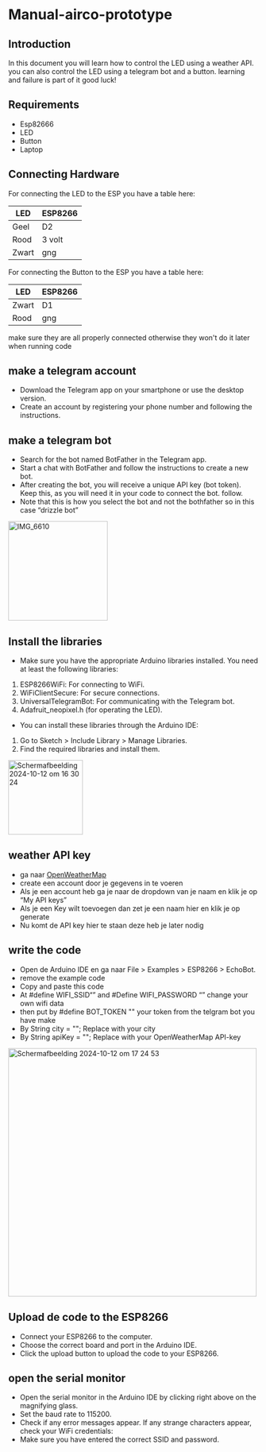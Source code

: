 # Manual-airco-prototype

## Introduction
In this document you will learn how to control the LED using a weather API. you can also control the LED using a telegram bot and a button. learning and failure is part of it good luck!

## Requirements

- Esp82666
- LED
- Button
- Laptop

## Connecting Hardware
For connecting the LED to the ESP you have a table here:

|     LED       |    ESP8266    |
| ------------- | ------------- |
|     Geel      |      D2       |
|     Rood      |    3 volt     |
|     Zwart     |     gng       |


For connecting the Button to the ESP you have a table here:

|     LED       |    ESP8266    |
| ------------- | ------------- |
|     Zwart     |      D1       |
|     Rood      |     gng       |

make sure they are all properly connected otherwise they won't do it later when running code 


## make a telegram account
- Download the Telegram app on your smartphone or use the desktop version.
- Create an account by registering your phone number and following the instructions.

## make a telegram bot
- Search for the bot named BotFather in the Telegram app.
- Start a chat with BotFather and follow the instructions to create a new bot.
- After creating the bot, you will receive a unique API key (bot token). Keep this, as you will need it in your code to connect the bot.
 follow.
- Note that this is how you select the bot and not the bothfather so in this case “drizzle bot”
<img src="https://github.com/user-attachments/assets/2a7bc7d9-1d25-4cab-b5bc-9b7aeec2ddb4" alt="IMG_6610" width="200" />

## Install the libraries
- Make sure you have the appropriate Arduino libraries installed. You need at least the following libraries:
1. ESP8266WiFi: For connecting to WiFi.
2. WiFiClientSecure: For secure connections.
3. UniversalTelegramBot: For communicating with the Telegram bot.
4. Adafruit_neopixel.h (for operating the LED).
- You can install these libraries through the Arduino IDE:
1. Go to Sketch > Include Library > Manage Libraries.
2. Find the required libraries and install them.

<img width="150" alt="Scherm­afbeelding 2024-10-12 om 16 30 24" src="https://github.com/user-attachments/assets/00d29f85-3280-4cfd-9e68-ce46e8d89957">

## weather API key

- ga naar [OpenWeatherMap](https://home.openweathermap.org/)
- create een account door je gegevens in te voeren
- Als je een account heb ga je naar de dropdown van je naam en klik je op “My API keys” 
- Als je een Key wilt toevoegen dan zet je een naam hier en klik je op generate
- Nu komt de API key hier te staan deze heb je later nodig

## write the code

- Open de Arduino IDE en ga naar File > Examples > ESP8266 > EchoBot.
- remove the example code
- Copy and paste this code
- At #define WIFI_SSID“” and #Define WIFI_PASSWORD “” change your own wifi data
- then put by #define BOT_TOKEN "" your token from the telgram bot you have make
- By String city = "";  Replace with your city
- By String apiKey = ""; Replace with your OpenWeatherMap API-key
<img width="500" alt="Scherm­afbeelding 2024-10-12 om 17 24 53" src="https://github.com/user-attachments/assets/396a8234-3d08-4fec-9a08-8b0cf501017f">

## Upload de code to the ESP8266
- Connect your ESP8266 to the computer.
- Choose the correct board and port in the Arduino IDE.
- Click the upload button to upload the code to your ESP8266.


## open the serial monitor

- Open the serial monitor in the Arduino IDE by clicking right above on the magnifying glass.
- Set the baud rate to 115200.
- Check if any error messages appear. If any strange characters appear, check your WiFi credentials:
- Make sure you have entered the correct SSID and password.





